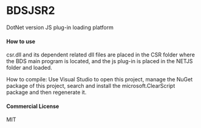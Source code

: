 # BDSJSR2
DotNet version JS plug-in loading platform

#### How to use
csr.dll and its dependent related dll files are placed in the CSR folder where the BDS main program is located, and the js plug-in is placed in the NETJS folder and loaded.

How to compile:
Use Visual Studio to open this project, manage the NuGet package of this project, search and install the microsoft.ClearScript package and then regenerate it.

#### Commercial License
MIT
